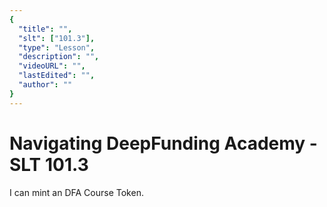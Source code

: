 ```yaml
---
{
  "title": "",
  "slt": ["101.3"],
  "type": "Lesson",
  "description": "",
  "videoURL": "",
  "lastEdited": "",
  "author": ""
}
---
```


# Navigating DeepFunding Academy - SLT 101.3

I can mint an DFA Course Token.